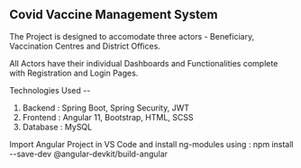 ## Covid Vaccine Management System 

The Project is designed to accomodate three actors - Beneficiary, Vaccination Centres and District Offices.

All Actors have their individual Dashboards and Functionalities complete with Registration and Login Pages.

Technologies Used --
1. Backend : Spring Boot, Spring Security, JWT
2. Frontend : Angular 11, Bootstrap, HTML, SCSS
3. Database : MySQL

Import Angular Project in VS Code and install ng-modules using : npm install --save-dev @angular-devkit/build-angular
